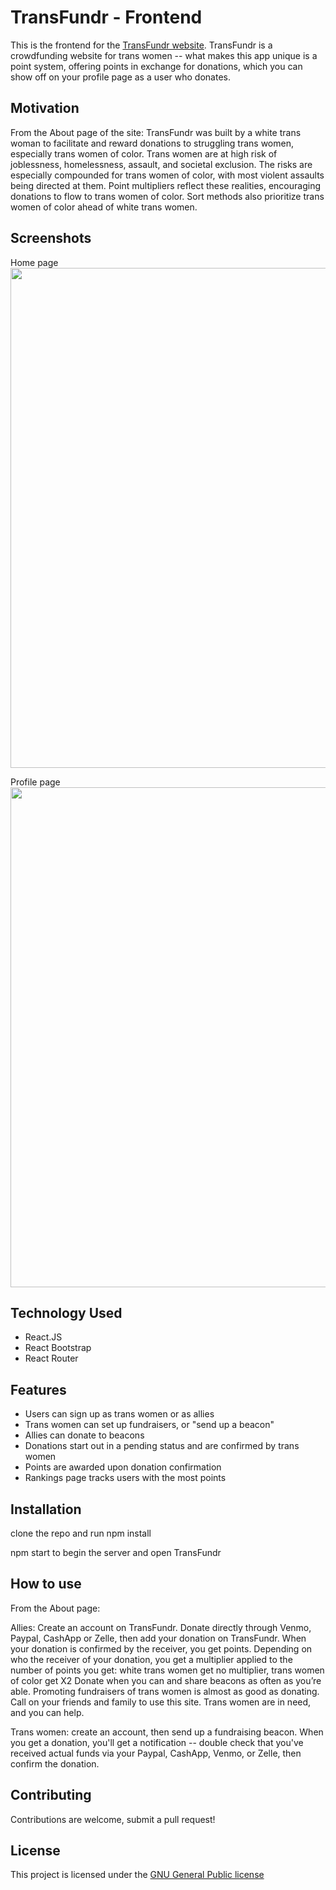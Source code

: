 # TransFundr - Frontend

This is the frontend for the [TransFundr website](http://www.transfundr.com). TransFundr is a crowdfunding website for trans women -- what makes this app unique is a point system, offering points in exchange for donations, which you can show off on your profile page as a user who donates.

## Motivation

From the About page of the site: TransFundr was built by a white trans woman to facilitate and reward donations to struggling trans women, especially trans women of color. Trans women are at high risk of joblessness, homelessness, assault, and societal exclusion. The risks are especially compounded for trans women of color, with most violent assaults being directed at them. Point multipliers reflect these realities, encouraging donations to flow to trans women of color. Sort methods also prioritize trans women of color ahead of white trans women.

## Screenshots
Home page
<img src="https://i.imgur.com/BUbRzx0.png" width="800">

Profile page
<img src="https://i.imgur.com/H9wQuMs.png" width="800">

## Technology Used

- React.JS
- React Bootstrap
- React Router

## Features

- Users can sign up as trans women or as allies
- Trans women can set up fundraisers, or "send up a beacon"
- Allies can donate to beacons
- Donations start out in a pending status and are confirmed by trans women
- Points are awarded upon donation confirmation
- Rankings page tracks users with the most points

## Installation

clone the repo and run npm install

npm start to begin the server and open TransFundr

## How to use

From the About page: 

Allies: Create an account on TransFundr. Donate directly through Venmo, Paypal, CashApp or Zelle, then add your donation on TransFundr. When your donation is confirmed by the receiver, you get points. Depending on who the receiver of your donation, you get a multiplier applied to the number of points you get: white trans women get no multiplier, trans women of color get X2
Donate when you can and share beacons as often as you’re able. Promoting fundraisers of trans women is almost as good as donating. Call on your friends and family to use this site. Trans women are in need, and you can help.

Trans women: create an account, then send up a fundraising beacon. When you get a donation, you'll get a notification -- double check that you've received actual funds via your Paypal, CashApp, Venmo, or Zelle, then confirm the donation.

## Contributing

Contributions are welcome, submit a pull request!

## License

This project is licensed under the [GNU General Public license](https://www.gnu.org/licenses/gpl-3.0.html)

